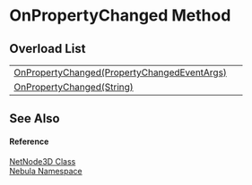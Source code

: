 # OnPropertyChanged Method


## Overload List
<table>
<tr>
<td><a href="M_Nebula_NetNode3D_OnPropertyChanged">OnPropertyChanged(PropertyChangedEventArgs)</a></td>
<td> </td></tr>
<tr>
<td><a href="M_Nebula_NetNode3D_OnPropertyChanged_1">OnPropertyChanged(String)</a></td>
<td> </td></tr>
</table>

## See Also


#### Reference
<a href="T_Nebula_NetNode3D">NetNode3D Class</a>  
<a href="N_Nebula">Nebula Namespace</a>  
